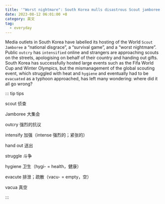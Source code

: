```yaml
---
title: '"Worst nightmare": South Korea mulls disastrous Scout jamboree'
date: 2023-08-12 06:01:00 +8
category: 英文
tag:
  - everyday
---
```


Media outlets in South Korea have labelled its hosting of the World `Scout` `Jamboree` a “national disgrace”, a “survival game”, and a “worst nightmare”. Public `outcry` has `intensified` online and strangers are approaching scouts on the streets, apologising on behalf of their country and handing out gifts. South Korea has successfully hosted large events such as the Fifa World Cup and Winter Olympics, but the mismanagement of the global scouting event, which struggled with heat and `hygiene` and eventually had to be `evacuated` as a typhoon approached, has left many wondering: where did it all go wrong?

::: tip tips

scout 侦查

Jamboree 大集会

outcry 强烈的抗议

intensify 加强（intense 强烈的；紧张的）

hand out 送出

struggle 斗争

hygiene 卫生（hygi- = health，健康）

evacute 排泄；疏散（vacu- = empty，空）

vacua 真空

:::
